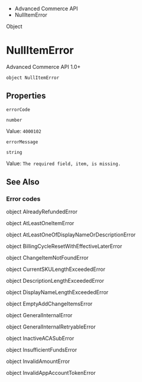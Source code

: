 

- Advanced Commerce API
-  NullItemError 

Object

# NullItemError

Advanced Commerce API 1.0+

``` source
object NullItemError
```

## Properties

`errorCode`

`number`

Value: `4000102`

`errorMessage`

`string`

Value: `The required field, item, is missing.`

## See Also

### Error codes

object AlreadyRefundedError

object AtLeastOneItemError

object AtLeastOneOfDisplayNameOrDescriptionError

object BillingCycleResetWithEffectiveLaterError

object ChangeItemNotFoundError

object CurrentSKULengthExceededError

object DescriptionLengthExceededError

object DisplayNameLengthExceededError

object EmptyAddChangeItemsError

object GeneralInternalError

object GeneralInternalRetryableError

object InactiveACASubError

object InsufficientFundsError

object InvalidAmountError

object InvalidAppAccountTokenError


